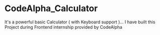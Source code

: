 # CodeAlpha_Calculator
It's a powerful basic Calculator ( with Keyboard support )...
I have built this Project during Frontend internship provided by CodeAlpha
